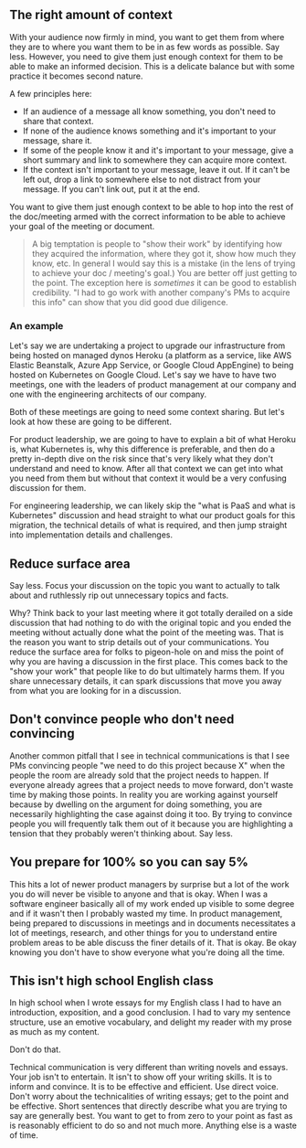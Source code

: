 ## The right amount of context

With your audience now firmly in mind, you want to get them from where they are to where you want them to be in as few words as possible. Say less. However, you need to give them just enough context for them to be able to make an informed decision. This is a delicate balance but with some practice it becomes second nature.

A few principles here:

- If an audience of a message all know something, you don't need to share that context.
- If none of the audience knows something and it's important to your message, share it.
- If some of the people know it and it's important to your message, give a short summary and link to somewhere they can acquire more context.
- If the context isn't important to your message, leave it out. If it can't be left out, drop a link to somewhere else to not distract from your message. If you can't link out, put it at the end.

You want to give them just enough context to be able to hop into the rest of the doc/meeting armed with the correct information to be able to achieve your goal of the meeting or document.

> A big temptation is people to "show their work" by identifying how they acquired the information, where they got it, show how much they know, etc. In general I would say this is a mistake (in the lens of trying to achieve your doc / meeting's goal.) You are better off just getting to the point. The exception here is _sometimes_ it can be good to establish credibility. "I had to go work with another company's PMs to acquire this info" can show that you did good due diligence.

### An example

Let's say we are undertaking a project to upgrade our infrastructure from being hosted on managed dynos Heroku (a platform as a service, like AWS Elastic Beanstalk, Azure App Service, or Google Cloud AppEngine) to being hosted on Kubernetes on Google Cloud. Let's say we have to have two meetings, one with the leaders of product management at our company and one with the engineering architects of our company.

Both of these meetings are going to need some context sharing. But let's look at how these are going to be different.

For product leadership, we are going to have to explain a bit of what Heroku is, what Kubernetes is, why this difference is preferable, and then do a pretty in-depth dive on the risk since that's very likely what they don't understand and need to know. After all that context we can get into what you need from them but without that context it would be a very confusing discussion for them.

For engineering leadership, we can likely skip the "what is PaaS and what is Kubernetes" discussion and head straight to what our product goals for this migration, the technical details of what is required, and then jump straight into implementation details and challenges.

## Reduce surface area

Say less. Focus your discussion on the topic you want to actually to talk about and ruthlessly rip out unnecessary topics and facts.

Why? Think back to your last meeting where it got totally derailed on a side discussion that had nothing to do with the original topic and you ended the meeting without actually done what the point of the meeting was. That is the reason you want to strip details out of your communications. You reduce the surface area for folks to pigeon-hole on and miss the point of why you are having a discussion in the first place. This comes back to the "show your work" that people like to do but ultimately harms them. If you share unnecessary details, it can spark discussions that move you away from what you are looking for in a discussion.

## Don't convince people who don't need convincing

Another common pitfall that I see in technical communications is that I see PMs convincing people "we need to do this project because X" when the people the room are already sold that the project needs to happen. If everyone already agrees that a project needs to move forward, don't waste time by making those points. In reality you are working against yourself because by dwelling on the argument for doing something, you are necessarily highlighting the case against doing it too. By trying to convince people you will frequently talk them out of it because you are highlighting a tension that they probably weren't thinking about. Say less.

## You prepare for 100% so you can say 5%

This hits a lot of newer product managers by surprise but a lot of the work you do will never be visible to anyone and that is okay. When I was a software engineer basically all of my work ended up visible to some degree and if it wasn't then I probably wasted my time. In product management, being prepared to discussions in meetings and in documents necessitates a lot of meetings, research, and other things for you to understand entire problem areas to be able discuss the finer details of it. That is okay. Be okay knowing you don't have to show everyone what you're doing all the time.

## This isn't high school English class

In high school when I wrote essays for my English class I had to have an introduction, exposition, and a good conclusion. I had to vary my sentence structure, use an emotive vocabulary, and delight my reader with my prose as much as my content.

Don't do that.

Technical communication is very different than writing novels and essays. Your job isn't to entertain. It isn't to show off your writing skills. It is to inform and convince. It is to be effective and efficient. Use direct voice. Don't worry about the technicalities of writing essays; get to the point and be effective. Short sentences that directly describe what you are trying to say are generally best. You want to get to from zero to your point as fast as is reasonably efficient to do so and not much more. Anything else is a waste of time.